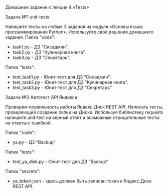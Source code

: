 Домашнее задание к лекции 4.«Tests»

Задача №1 unit-tests

Напишите тесты на любые 3 задания из модуля «Основы языка программирования Python». Используйте своё решение домашнего задания.
Папка "code":
- task1.py - ДЗ "Сисадмин".
- task2.py - ДЗ "Кулинарная книга".
- task3.py - ДЗ "Секретарь".
  
Папка "tests":
- test_task1.py - Юнит-тест для ДЗ "Сисадмин".
- test_task2.py - Юнит-тест для ДЗ "Кулинарная книга".
- test_task3.py - Юнит-тест для ДЗ "Секретарь".


Задача №2 Автотест API Яндекса

Проверим правильность работы Яндекс.Диск REST API. Написать тесты, проверяющий создание папки на Диске.
Используя библиотеку requests напишите unit-test на верный ответ и возможные отрицательные тесты на ответы с ошибкой

Папка "code":
- ya.py - ДЗ "Backup"

Папка "tests":
- test_ya_disk.py - Юнит-тест для ДЗ "Backup"

Папка "secrets":
- ya_token.json - здесь должен быть записан токен к Яндекс.Диск REST API.
